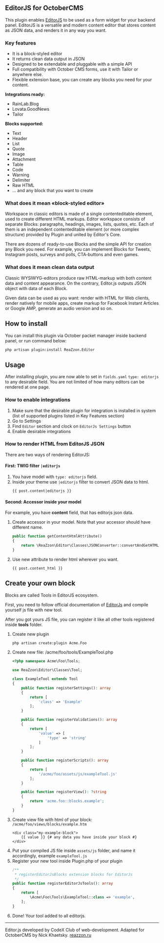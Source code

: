 ## **EditorJS for OctoberCMS**

This plugin enables [EditorJS](https://github.com/codex-team/editor.js) to be used as a form widget for your backend panel.
EditorJS is a versatile and modern content editor that stores content as JSON data, and renders it in any way you want.

### **Key features**

- It is a block-styled editor
- It returns clean data output in JSON
- Designed to be extendable and pluggable with a simple API
- Full compatibility with October CMS forms, use it with Tailor or anywhere else.
- Flexible extension base, you can create any blocks you need for your content.

**Integrations ready:**
- RainLab.Blog
- Lovata.GoodNews
- Tailor

**Blocks supported:**
- Text
- Header
- List
- Quote
- Image
- Attachment
- Table
- Code
- Warning
- Delimiter
- Raw HTML
- ... and any block that you want to create

### **What does it mean «block-styled editor»**

Workspace in classic editors is made of a single contenteditable element, used to create different HTML markups. Editor workspace consists of separate Blocks: paragraphs, headings, images, lists, quotes, etc. Each of them is an independent contenteditable element (or more complex structure) provided by Plugin and united by Editor's Core.

There are dozens of ready-to-use Blocks and the simple API for creation any Block you need. For example, you can implement Blocks for Tweets, Instagram posts, surveys and polls, CTA-buttons and even games.

### **What does it mean clean data output**

Classic WYSIWYG-editors produce raw HTML-markup with both content data and content appearance. On the contrary, Editor.js outputs JSON object with data of each Block.

Given data can be used as you want: render with HTML for Web clients, render natively for mobile apps, create markup for Facebook Instant Articles or Google AMP, generate an audio version and so on.

## **How to install**

You can install this plugin via October packet manager inside backend panel, or run command below:

```bash
php artisan plugin:install ReaZzon.Editor
```

## **Usage**

After installing plugin, you are now able to set in `fields.yaml`  `type: editorjs` to any desirable field.
You are not limited of how many editors can be rendered at one page.

### How to enable integrations

1. Make sure that the desirable plugin for integration is installed in system (list of supported plugins listed in Key Features section)
2. Go to Settings
3. Find `Editor` section and clock on `EditorJs Settings` button
4. Enable desirable integrations

### How to render HTML from EditorJS JSON

There are two ways of rendering EditorJS:

#### First: TWIG filter `|editorjs`

1. You have model with `type: editorjs` field.
2. Inside your theme use `|editorjs` filter to convert JSON data to html.
    ```twig
   {{ post.content|editorjs }}
    ```

#### Second: Accessor inside your model

For example, you have **content** field, that has editorjs json data.

1. Create accessor in your model. Note that your accessor should have different name.

    ```php
    public function getContentHtmlAttribute()
    {
        return \ReaZzon\Editor\Classes\JSONConverter::convertAndGetHTML($this->content);
    }
    ```
2. Use new attribute to render html wherever you want.
    ```twig
    {{ post.content_html }}
    ```

## **Create your own block**

Blocks are called Tools in EditorJS ecosystem.

First, you need to follow official documentation of [EditorJs](https://editorjs.io/api) and compile yourself js file with new tool.

After you got yours JS file, you can register it like all other tools registered inside **tools** folder.

1. Create new plugin
    ```bash
    php artisan create:plugin Acme.Foo
    ```
2. Create new file: /acme/foo/tools/ExampleTool.php
    ```php
    <?php namespace Acme\Foo\Tools;

    use ReaZzon\Editor\Classes\Tool;

    class ExampleTool extends Tool
    {
        public function registerSettings(): array
        {
            return [
                'class' => 'Example'
            ];
        }

        public function registerValidations(): array
        {
            return [
                'value' => [
                    'type' => 'string'
                ]
            ];
        }

        public function registerScripts(): array
        {
            return [
                '/acme/foo/assets/js/exampleTool.js'
            ];
        }

        public function registerView(): ?string
        {
            return 'acme.foo::blocks.example';
        }
    }
    ```
3. Create view file with html of your block: `/acme/foo/views/blocks/example.htm`
    ```twig
    <div class="my-example-block">
        {{ value }} {# any data you have inside your block #}
    </div>
    ```
4. Put your compiled JS file inside `assets/js` folder, and name it accordingly, example `exampleTool.js`
5. Register your new tool inside Plugin.php of your plugin
    ```php
    /**
     * registerEditorJsBlocks extension blocks for EditorJs
     */
    public function registerEditorJsTools(): array
    {
        return [
            \Acme\Foo\Tools\ExampleTool::class => 'example',
        ];
    }
    ```
6. Done! Your tool added to all editorjs.

---

Editor.js developed by CodeX Club of web-development.
Adapted for OctoberCMS by Nick Khaetsky. [reazzon.ru](https://reazzon.ru)
